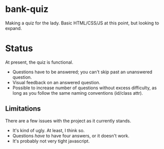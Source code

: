 # bank-quiz
Making a quiz for the lady. Basic HTML/CSS/JS at this point, but looking to expand.

# Status

At present, the quiz is functional. 

- Questions have to be answered; you can't skip past an unanswered question.
- Visual feedback on an answered question.
- Possible to increase number of questions without excess difficulty, as long as you follow the same naming conventions (id/class attr).

## Limitations

There are a few issues with the project as it currently stands.

- It's kind of ugly. At least, I think so.
- Questions *have* to have four answers, or it doesn't work.
- It's probably not very tight javascript.